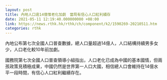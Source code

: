 ```yaml
---
layout: post
title: 內地人口逾14億惟老化加劇　當局有信心人口紅利續存
date: 2021-05-11 12:19:40.000000000 +08:00
link: https://news.rthk.hk/rthk/ch/component/k2/1590269-20210511.htm
categories: rthk
---
```


內地公布第七次全國人口普查數據，總人口量超過14億人，人口結構持續男多女少，人口老化較10年前加劇。

國務院第七次全國人口普查領導小組指出，人口老化已成為中國的基本國情，但兩孩政策見積極成果，中國仍然是世界第一人口大國，相信總人口會維持在14億水平一段時間，有信心人口紅利繼續存在。
